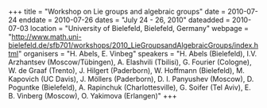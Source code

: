 +++
title = "Workshop on Lie groups and algebraic groups"
date = 2010-07-24
enddate = 2010-07-26
dates = "July 24 - 26, 2010"
dateadded = 2010-07-03
location = "University of Bielefeld, Bielefeld, Germany"
webpage = "http://www.math.uni-bielefeld.de/sfb701/workshops/2010_LieGroupsandAlgebraicGroups/index.html"
organisers = "H. Abels, E. Vinbeg"
speakers = "H. Abels (Bielefeld), I.V. Arzhantsev (Moscow/Tübingen), A. Elashvili (Tbilisi), G. Fourier (Cologne), W. de Graaf (Trento), J. Hilgert (Paderborn), W. Hoffmann (Bielefeld), M. Kapovich (UC Davis), J. Möllers (Paderborn), D. I. Panyushev (Moscow), D. Poguntke (Bielefeld), A. Rapinchuk (Charlottesville), G. Soifer (Tel Aviv), E. B. Vinberg (Moscow), O. Yakimova (Erlangen)"
+++
